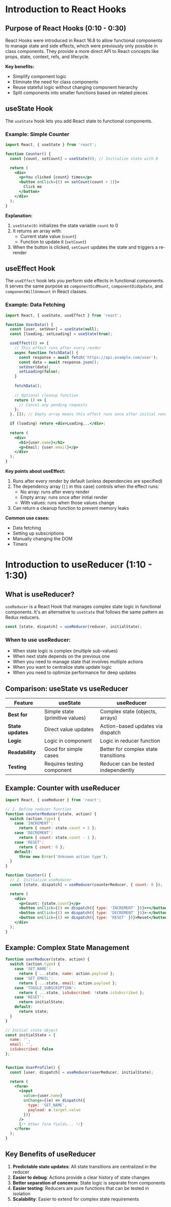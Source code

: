 # Introduction to React Hooks

## Purpose of React Hooks (0:10 - 0:30)

React Hooks were introduced in React 16.8 to allow functional components to manage state and side effects, which were previously only possible in class components. They provide a more direct API to React concepts like props, state, context, refs, and lifecycle.

**Key benefits:**
- Simplify component logic
- Eliminate the need for class components
- Reuse stateful logic without changing component hierarchy
- Split components into smaller functions based on related pieces

## useState Hook

The `useState` hook lets you add React state to functional components.

### Example: Simple Counter

```jsx
import React, { useState } from 'react';

function Counter() {
  const [count, setCount] = useState(0); // Initialize state with 0

  return (
    <div>
      <p>You clicked {count} times</p>
      <button onClick={() => setCount(count + 1)}>
        Click me
      </button>
    </div>
  );
}
```

**Explanation:**
1. `useState(0)` initializes the state variable `count` to 0
2. It returns an array with:
   - Current state value (`count`)
   - Function to update it (`setCount`)
3. When the button is clicked, `setCount` updates the state and triggers a re-render

## useEffect Hook

The `useEffect` hook lets you perform side effects in functional components. It serves the same purpose as `componentDidMount`, `componentDidUpdate`, and `componentWillUnmount` in React classes.

### Example: Data Fetching

```jsx
import React, { useState, useEffect } from 'react';

function UserData() {
  const [user, setUser] = useState(null);
  const [loading, setLoading] = useState(true);

  useEffect(() => {
    // This effect runs after every render
    async function fetchData() {
      const response = await fetch('https://api.example.com/user');
      const data = await response.json();
      setUser(data);
      setLoading(false);
    }
    
    fetchData();
    
    // Optional cleanup function
    return () => {
      // Cancel any pending requests
    };
  }, []); // Empty array means this effect runs once after initial render

  if (loading) return <div>Loading...</div>;
  
  return (
    <div>
      <h1>{user.name}</h1>
      <p>Email: {user.email}</p>
    </div>
  );
}
```

**Key points about useEffect:**
1. Runs after every render by default (unless dependencies are specified)
2. The dependency array (`[]` in this case) controls when the effect runs:
   - No array: runs after every render
   - Empty array: runs once after initial render
   - With values: runs when those values change
3. Can return a cleanup function to prevent memory leaks

**Common use cases:**
- Data fetching
- Setting up subscriptions
- Manually changing the DOM
- Timers

# Introduction to useReducer (1:10 - 1:30)

## What is useReducer?

`useReducer` is a React Hook that manages complex state logic in functional components. It's an alternative to `useState` that follows the same pattern as Redux reducers.

```jsx
const [state, dispatch] = useReducer(reducer, initialState);
```

### When to use useReducer:
- When state logic is complex (multiple sub-values)
- When next state depends on the previous one
- When you need to manage state that involves multiple actions
- When you want to centralize state update logic
- When you need to optimize performance for deep updates

## Comparison: useState vs useReducer

| Feature          | useState                          | useReducer                          |
|------------------|-----------------------------------|-------------------------------------|
| **Best for**     | Simple state (primitive values)   | Complex state (objects, arrays)     |
| **State updates**| Direct value updates              | Action-based updates via dispatch   |
| **Logic**        | Logic in component                | Logic in reducer function           |
| **Readability**  | Good for simple cases             | Better for complex state transitions|
| **Testing**      | Requires testing component        | Reducer can be tested independently |

## Example: Counter with useReducer

```jsx
import React, { useReducer } from 'react';

// 1. Define reducer function
function counterReducer(state, action) {
  switch (action.type) {
    case 'INCREMENT':
      return { count: state.count + 1 };
    case 'DECREMENT':
      return { count: state.count - 1 };
    case 'RESET':
      return { count: 0 };
    default:
      throw new Error('Unknown action type');
  }
}

function Counter() {
  // 2. Initialize useReducer
  const [state, dispatch] = useReducer(counterReducer, { count: 0 });

  return (
    <div>
      <p>Count: {state.count}</p>
      <button onClick={() => dispatch({ type: 'INCREMENT' })}>+</button>
      <button onClick={() => dispatch({ type: 'DECREMENT' })}>-</button>
      <button onClick={() => dispatch({ type: 'RESET' })}>Reset</button>
    </div>
  );
}
```

## Example: Complex State Management

```jsx
function userReducer(state, action) {
  switch (action.type) {
    case 'SET_NAME':
      return { ...state, name: action.payload };
    case 'SET_EMAIL':
      return { ...state, email: action.payload };
    case 'TOGGLE_SUBSCRIPTION':
      return { ...state, isSubscribed: !state.isSubscribed };
    case 'RESET':
      return initialState;
    default:
      return state;
  }
}

// Initial state object
const initialState = {
  name: '',
  email: '',
  isSubscribed: false
};


function UserProfile() {
  const [user, dispatch] = useReducer(userReducer, initialState);

  return (
    <form>
      <input 
        value={user.name}
        onChange={(e) => dispatch({
          type: 'SET_NAME',
          payload: e.target.value
        })}
      />
      {/* Other form fields... */}
    </form>
  );
}
```

## Key Benefits of useReducer

1. **Predictable state updates**: All state transitions are centralized in the reducer
2. **Easier to debug**: Actions provide a clear history of state changes
3. **Better separation of concerns**: State logic is separate from components
4. **Easier testing**: Reducers are pure functions that can be tested in isolation
5. **Scalability**: Easier to extend for complex state requirements
